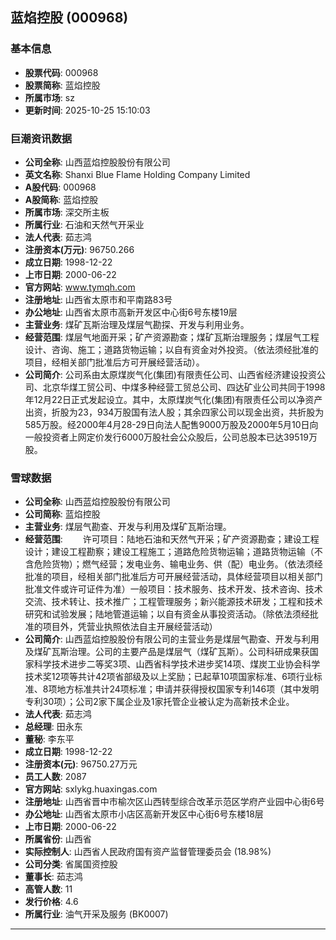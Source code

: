 ## 蓝焰控股 (000968)

### 基本信息

- **股票代码**: 000968
- **股票简称**: 蓝焰控股
- **所属市场**: sz
- **更新时间**: 2025-10-25 15:10:03

### 巨潮资讯数据

- **公司全称**: 山西蓝焰控股股份有限公司
- **英文名称**: Shanxi Blue Flame Holding Company Limited
- **A股代码**: 000968
- **A股简称**: 蓝焰控股
- **所属市场**: 深交所主板
- **所属行业**: 石油和天然气开采业
- **法人代表**: 茹志鸿
- **注册资本(万元)**: 96750.266
- **成立日期**: 1998-12-22
- **上市日期**: 2000-06-22
- **官方网站**: www.tymqh.com
- **注册地址**: 山西省太原市和平南路83号
- **办公地址**: 山西省太原市高新开发区中心街6号东楼19层
- **主营业务**: 煤矿瓦斯治理及煤层气勘探、开发与利用业务。
- **经营范围**: 煤层气地面开采；矿产资源勘查；煤矿瓦斯治理服务；煤层气工程设计、咨询、施工；道路货物运输；以自有资金对外投资。（依法须经批准的项目，经相关部门批准后方可开展经营活动）。
- **公司简介**: 公司系由太原煤炭气化(集团)有限责任公司、山西省经济建设投资公司、北京华煤工贸公司、中煤多种经营工贸总公司、四达矿业公司共同于1998年12月22日正式发起设立。其中，太原煤炭气化(集团)有限责任公司以净资产出资，折股为23，934万股国有法人股；其余四家公司以现金出资，共折股为585万股。经2000年4月28-29日向法人配售9000万股及2000年5月10日向一般投资者上网定价发行6000万股社会公众股后，公司总股本已达39519万股。

### 雪球数据

- **公司全称**: 山西蓝焰控股股份有限公司
- **公司简称**: 蓝焰控股
- **主营业务**: 煤层气勘查、开发与利用及煤矿瓦斯治理。
- **经营范围**: 　　许可项目：陆地石油和天然气开采；矿产资源勘查；建设工程设计；建设工程勘察；建设工程施工；道路危险货物运输；道路货物运输（不含危险货物）；燃气经营；发电业务、输电业务、供（配）电业务。（依法须经批准的项目，经相关部门批准后方可开展经营活动，具体经营项目以相关部门批准文件或许可证件为准）一般项目：技术服务、技术开发、技术咨询、技术交流、技术转让、技术推广；工程管理服务；新兴能源技术研发；工程和技术研究和试验发展；陆地管道运输；以自有资金从事投资活动。（除依法须经批准的项目外，凭营业执照依法自主开展经营活动）
- **公司简介**: 山西蓝焰控股股份有限公司的主营业务是煤层气勘查、开发与利用及煤矿瓦斯治理。公司的主要产品是煤层气（煤矿瓦斯）。公司科研成果获国家科学技术进步二等奖3项、山西省科学技术进步奖14项、煤炭工业协会科学技术奖12项等共计42项省部级及以上奖励；已起草10项国家标准、6项行业标准、8项地方标准共计24项标准；申请并获得授权国家专利146项（其中发明专利30项）；公司2家下属企业及1家托管企业被认定为高新技术企业。
- **法人代表**: 茹志鸿
- **总经理**: 田永东
- **董秘**: 李东平
- **成立日期**: 1998-12-22
- **注册资本(元)**: 96750.27万元
- **员工人数**: 2087
- **官方网站**: sxlykg.huaxingas.com
- **注册地址**: 山西省晋中市榆次区山西转型综合改革示范区学府产业园中心街6号
- **办公地址**: 山西省太原市小店区高新开发区中心街6号东楼18层
- **上市日期**: 2000-06-22
- **所属省份**: 山西省
- **实际控制人**: 山西省人民政府国有资产监督管理委员会 (18.98%)
- **公司分类**: 省属国资控股
- **董事长**: 茹志鸿
- **高管人数**: 11
- **发行价格**: 4.6
- **所属行业**: 油气开采及服务 (BK0007)

---
